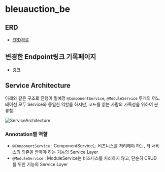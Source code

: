 # bleuauction_be


## ERD
- [ERD경로](https://www.erdcloud.com/d/6MsT72YFLMMJ5ZQig)

## 변경한 Endpoint링크 기록페이지
- [링크](https://docs.google.com/spreadsheets/d/1Ljs4ez6YglGob7x7fvfL2vVOmiMuWcL2Ne-vYhN7Ezw/edit?usp=sharing)

## Service Architecture
아래와 같은 구조로 진행이 될예정
`@ComponentService`, `@ModuleService` 두개의 어노테이션 모두 Service와 동일한 역할을 하지만,
코드를 읽는 사람의 가독성을 위하여 분류함.

![ServiceArchitecture](https://blog.kakaocdn.net/dn/w6vFc/btscRr5Lz2q/iWIghTxYHYUHZ1tQKnZZI1/img.png)

### Annotation별 역할
- `@ComponentService` : ComponentService는 비즈니스를 처리해야 하는, 타 서비스의 의존을 받아야 하는 기능의 Service Layer
- `@ModuleService` : ModuleService는 비즈니스를 처리하지 않고, 단순히 CRUD를 위한 기능의 Service Layer